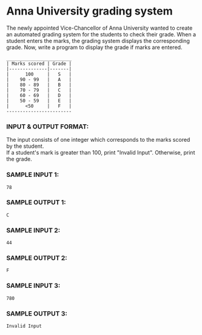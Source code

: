 # Anna University grading system

The newly appointed Vice-Chancellor of Anna University wanted to
create an automated grading system for the students to check their
grade. When a student enters the marks, the grading system displays
the corresponding grade. Now, write a program to display the grade
if marks are entered.

```
________________________
| Marks scored | Grade |
|--------------|-------| 
|      100     |   S   |
|    90 - 99   |   A   |
|    80 - 89   |   B   |
|    70 - 79   |   C   |
|    60 - 69   |   D   |
|    50 - 59   |   E   |
|      <50     |   F   |
------------------------
```

### INPUT & OUTPUT FORMAT:

The input consists of one integer which corresponds to the marks scored by the student. <br>
If a student's mark is greater than 100, print "Invalid Input". Otherwise, print the grade.

### SAMPLE INPUT 1:

```
78
```

### SAMPLE OUTPUT 1:

```
C
```

### SAMPLE INPUT 2:

```
44
```

### SAMPLE OUTPUT 2:

```
F
```

### SAMPLE INPUT 3:

```
780
```

### SAMPLE OUTPUT 3:

```
Invalid Input
```
